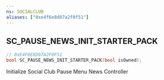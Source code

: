 ```yaml
---
ns: SOCIALCLUB
aliases: ["0xe4f6e8d07a2f0f51"]
---
```

## SC_PAUSE_NEWS_INIT_STARTER_PACK

```c
// 0xE4F6E8D07A2F0F51
bool SC_PAUSE_NEWS_INIT_STARTER_PACK(bool isOwned);
```

Initialize Social Club Pause Menu News Controller

